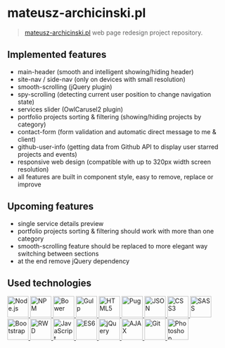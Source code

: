 # mateusz-archicinski.pl

> [mateusz-archicinski.pl](https://www.mateusz-archicinski.pl/pl) web page redesign project repository.


## Implemented features

- main-header (smooth and intelligent showing/hiding header)
- site-nav / side-nav (only on devices with small resolution)
- smooth-scrolling (jQuery plugin)
- spy-scrolling (detecting current user position to change navigation state)
- services slider (OwlCarusel2 plugin)
- portfolio projects sorting & filtering (showing/hiding projects by category)
- contact-form (form validation and automatic direct message to me & client)
- github-user-info (getting data from Github API to display user starred projects and events)
- responsive web design (compatible with up to 320px width screen resolution)
- all features are built in component style, easy to remove, replace or improve


## Upcoming features

- single service details preview
- portfolio projects sorting & filtering should work with more than one category
- smooth-scrolling feature should be replaced to more elegant way switching between sections
- at the end remove jQuery dependency


## Used technologies

<a href="https://nodejs.org" target="_blank" title="Node.js">
    <img src="https://cdn.rawgit.com/mateuszarchicinski/mateusz-archicinski.pl/dev/src/images/skills-technologies/nodejs-logo.svg" alt="Node.js" width="48" height="48">
</a>
<a href="https://www.npmjs.com/" target="_blank" title="NPM">
    <img src="https://cdn.rawgit.com/mateuszarchicinski/mateusz-archicinski.pl/dev/src/images/skills-technologies/npm-logo.svg" alt="NPM" width="48" height="48">
</a>
<a href="https://bower.io/" target="_blank" title="Bower">
    <img src="https://cdn.rawgit.com/mateuszarchicinski/mateusz-archicinski.pl/dev/src/images/skills-technologies/bower-logo.svg" alt="Bower" width="48" height="48">
</a>
<a href="https://gulpjs.com/" target="_blank" title="Gulp">
    <img src="https://cdn.rawgit.com/mateuszarchicinski/mateusz-archicinski.pl/dev/src/images/skills-technologies/gulp-logo.svg" alt="Gulp" width="48" height="48">
</a>
<a href="https://www.w3.org/TR/html5/" target="_blank" title="HTML5">
    <img src="https://cdn.rawgit.com/mateuszarchicinski/mateusz-archicinski.pl/dev/src/images/skills-technologies/html5-logo.svg" alt="HTML5" width="48" height="48">
</a>
<a href="https://pugjs.org" target="_blank" title="Pug">
    <img src="https://cdn.rawgit.com/mateuszarchicinski/mateusz-archicinski.pl/dev/src/images/skills-technologies/pug-logo.svg" alt="Pug" width="48" height="48">
</a>
<a href="https://developer.mozilla.org/en-US/docs/Learn/JavaScript/Objects/JSON" target="_blank" title="JSON">
    <img src="https://cdn.rawgit.com/mateuszarchicinski/mateusz-archicinski.pl/dev/src/images/skills-technologies/json-logo.svg" alt="JSON" width="48" height="48">
</a>
<a href="https://www.w3.org/TR/2001/WD-css3-roadmap-20010523/" target="_blank" title="CSS3">
    <img src="https://cdn.rawgit.com/mateuszarchicinski/mateusz-archicinski.pl/dev/src/images/skills-technologies/css3-logo.svg" alt="CSS3" width="48" height="48">
</a>
<a href="http://sass-lang.com/" target="_blank" title="SASS">
    <img src="https://cdn.rawgit.com/mateuszarchicinski/mateusz-archicinski.pl/dev/src/images/skills-technologies/sass-logo.svg" alt="SASS" width="48" height="48">
</a>
<a href="http://getbootstrap.com/" target="_blank" title="Bootstrap">
    <img src="https://cdn.rawgit.com/mateuszarchicinski/mateusz-archicinski.pl/dev/src/images/skills-technologies/bootstrap-logo.svg" alt="Bootstrap" width="48" height="48">
</a>
<a href="https://developer.mozilla.org/pl/docs/Glossary/Responsive_web_design" target="_blank" title="RWD">
    <img src="https://cdn.rawgit.com/mateuszarchicinski/mateusz-archicinski.pl/dev/src/images/skills-technologies/rwd-logo.svg" alt="RWD" width="48" height="48">
</a>
<a href="https://www.ecma-international.org/ecma-262/5.1/" target="_blank" title="JavaScript">
    <img src="https://cdn.rawgit.com/mateuszarchicinski/mateusz-archicinski.pl/dev/src/images/skills-technologies/javascript-logo.svg" alt="JavaScript" width="48" height="48">
</a>
<a href="https://www.ecma-international.org/ecma-262/6.0/" target="_blank" title="ES6">
    <img src="https://cdn.rawgit.com/mateuszarchicinski/mateusz-archicinski.pl/dev/src/images/skills-technologies/es6-logo.png" alt="ES6" width="48" height="48">
</a>
<a href="https://jquery.com/" target="_blank" title="jQuery">
    <img src="https://cdn.rawgit.com/mateuszarchicinski/mateusz-archicinski.pl/dev/src/images/skills-technologies/jquery-logo.svg" alt="jQuery" width="48" height="48">
</a>
<a href="https://developer.mozilla.org/en-US/docs/AJAX" target="_blank" title="AJAX">
    <img src="https://cdn.rawgit.com/mateuszarchicinski/mateusz-archicinski.pl/dev/src/images/skills-technologies/ajax-logo.svg" alt="AJAX" width="48" height="48">
</a>
<a href="https://git-scm.com/" target="_blank" title="Git">
    <img src="https://cdn.rawgit.com/mateuszarchicinski/mateusz-archicinski.pl/dev/src/images/skills-technologies/git-logo.svg" alt="Git" width="48" height="48">
</a>
<a href="http://www.adobe.com/pl/products/photoshop.html" target="_blank" title="Photoshop">
    <img src="https://cdn.rawgit.com/mateuszarchicinski/mateusz-archicinski.pl/dev/src/images/skills-technologies/photoshop-logo.svg" alt="Photoshop" width="48" height="48">
</a>

